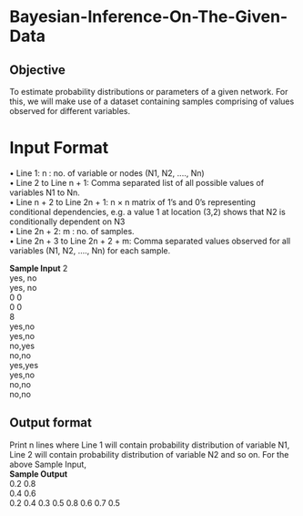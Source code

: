 # Bayesian-Inference-On-The-Given-Data
## Objective
To estimate probability distributions or parameters of a given network. For this, we will make use of a dataset
containing samples comprising of values observed for different variables.

# Input Format
• Line 1: n : no. of variable or nodes (N1, N2, ...., Nn) \
• Line 2 to Line n + 1: Comma separated list of all possible values of variables N1 to Nn. \
• Line n + 2 to Line 2n + 1: n × n matrix of 1’s and 0’s representing conditional dependencies, e.g. a
value 1 at location (3,2) shows that N2 is conditionally dependent on N3 \
• Line 2n + 2: m : no. of samples. \
• Line 2n + 3 to Line 2n + 2 + m: Comma separated values observed for all variables (N1, N2, ...., Nn)
for each sample. 

**Sample Input**
2 \
yes, no \
yes, no \
0 0 \
0 0 \
8    
yes,no         \
yes,no         \
no,yes         \
no,no         \
yes,yes         \
yes,no         \
no,no         \
no,no         

## Output format
Print n lines where Line 1 will contain probability distribution of variable N1, Line 2 will contain probability distribution of variable N2 and so on.
For the above Sample Input, \
**Sample Output** \
0.2 0.8         \
0.4 0.6         \
0.2 0.4 0.3 0.5 0.8 0.6 0.7 0.5         
